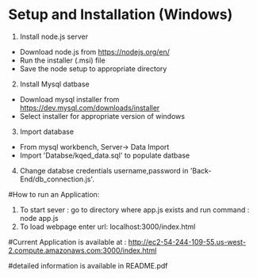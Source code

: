 # Setup and Installation (Windows)
1. Install node.js server 
  - Download node.js from https://nodejs.org/en/
  - Run the installer (.msi) file
  - Save the node setup to appropriate directory
2. Install Mysql datbase 
  - Download mysql installer from https://dev.mysql.com/downloads/installer
  - Select installer for appropriate version of windows
3. Import  database
  - From mysql workbench, Server-> Data Import
  - Import 'Databse/kqed_data.sql' to populate datbase
4. Change databse credentials username,password in 'Back-End/db_connection.js'.

#How to run an Application:
1. To start sever : go to directory where app.js exists
and run command : node app.js
2. To load webpage enter url: localhost:3000/index.html

#Current Application is available at :
http://ec2-54-244-109-55.us-west-2.compute.amazonaws.com:3000/index.html

#detailed information is available in README.pdf
